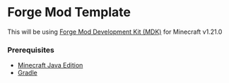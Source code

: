 # Forge Mod Template

This will be using [Forge Mod Development Kit (MDK)](https://files.minecraftforge.net/net/minecraftforge/forge/index_1.21.html) for Minecraft v1.21.0

### Prerequisites

- [Minecraft Java Edition](https://www.minecraft.net/en-us/store/minecraft-java-bedrock-edition-pc)
- [Gradle](https://gradle.org/)